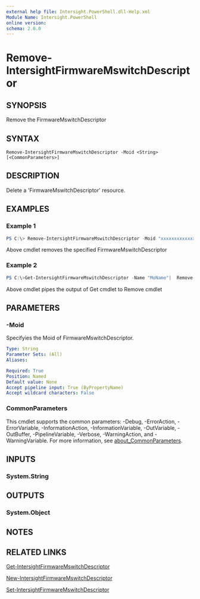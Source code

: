 ```yaml
---
external help file: Intersight.PowerShell.dll-Help.xml
Module Name: Intersight.PowerShell
online version:
schema: 2.0.0
---
```


# Remove-IntersightFirmwareMswitchDescriptor

## SYNOPSIS
Remove the FirmwareMswitchDescriptor

## SYNTAX

```
Remove-IntersightFirmwareMswitchDescriptor -Moid <String> [<CommonParameters>]
```

## DESCRIPTION
Delete a &apos;FirmwareMswitchDescriptor&apos; resource.

## EXAMPLES

### Example 1
```powershell
PS C:\> Remove-IntersightFirmwareMswitchDescriptor -Moid "xxxxxxxxxxxxxxxxxxxxxxxxxxx"
```
Above cmdlet removes the specified FirmwareMswitchDescriptor 

### Example 2
```powershell
PS C:\>Get-IntersightFirmwareMswitchDescriptor -Name "MoName"|  Remove-IntersightFirmwareMswitchDescriptor
```
Above cmdlet pipes the output of Get cmdlet to Remove cmdlet

## PARAMETERS

### -Moid
Specifyies the Moid of FirmwareMswitchDescriptor.

```yaml
Type: String
Parameter Sets: (All)
Aliases:

Required: True
Position: Named
Default value: None
Accept pipeline input: True (ByPropertyName)
Accept wildcard characters: False
```

### CommonParameters
This cmdlet supports the common parameters: -Debug, -ErrorAction, -ErrorVariable, -InformationAction, -InformationVariable, -OutVariable, -OutBuffer, -PipelineVariable, -Verbose, -WarningAction, and -WarningVariable. For more information, see [about_CommonParameters](http://go.microsoft.com/fwlink/?LinkID=113216).

## INPUTS

### System.String

## OUTPUTS

### System.Object
## NOTES

## RELATED LINKS

[Get-IntersightFirmwareMswitchDescriptor](./Get-IntersightFirmwareMswitchDescriptor.md)

[New-IntersightFirmwareMswitchDescriptor](./New-IntersightFirmwareMswitchDescriptor.md)

[Set-IntersightFirmwareMswitchDescriptor](./Set-IntersightFirmwareMswitchDescriptor.md)

